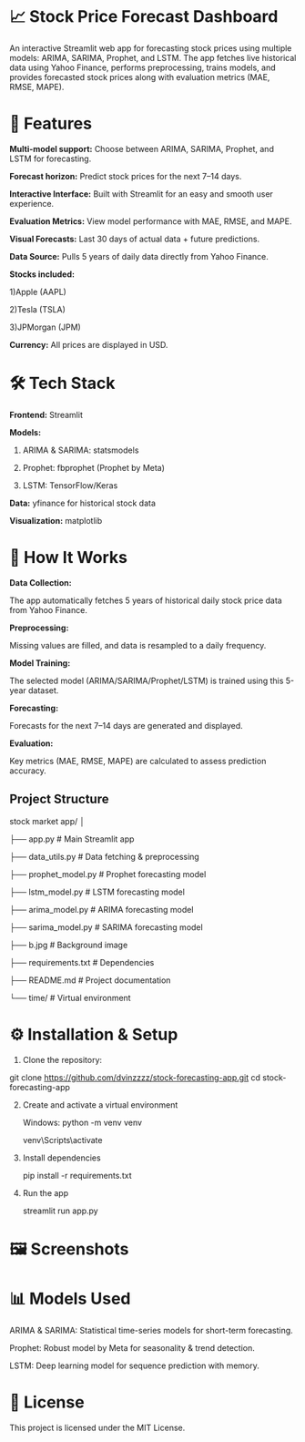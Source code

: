 # 📈 Stock Price Forecast Dashboard
An interactive Streamlit web app for forecasting stock prices using multiple models: ARIMA, SARIMA, Prophet, and LSTM.
The app fetches live historical data using Yahoo Finance, performs preprocessing, trains models, and provides forecasted stock prices along with evaluation metrics (MAE, RMSE, MAPE).

# 🚀 Features
**Multi-model support:** Choose between ARIMA, SARIMA, Prophet, and LSTM for forecasting.

**Forecast horizon:** Predict stock prices for the next 7–14 days.

**Interactive Interface:** Built with Streamlit for an easy and smooth user experience.

**Evaluation Metrics:** View model performance with MAE, RMSE, and MAPE.

**Visual Forecasts:** Last 30 days of actual data + future predictions.

**Data Source:** Pulls 5 years of daily data directly from Yahoo Finance.

**Stocks included:**

1)Apple (AAPL)

2)Tesla (TSLA)

3)JPMorgan (JPM)

**Currency:** All prices are displayed in USD.

# 🛠️ Tech Stack
**Frontend:** Streamlit

**Models:**

1) ARIMA & SARIMA: statsmodels

2) Prophet: fbprophet (Prophet by Meta)

3) LSTM: TensorFlow/Keras

**Data:** yfinance for historical stock data

**Visualization:** matplotlib

# 🔄 How It Works
**Data Collection:**

The app automatically fetches 5 years of historical daily stock price data from Yahoo Finance.

**Preprocessing:**

Missing values are filled, and data is resampled to a daily frequency.

**Model Training:**

The selected model (ARIMA/SARIMA/Prophet/LSTM) is trained using this 5-year dataset.

**Forecasting:**

Forecasts for the next 7–14 days are generated and displayed.

**Evaluation:**

Key metrics (MAE, RMSE, MAPE) are calculated to assess prediction accuracy.


## Project Structure

stock market app/
│

├── app.py # Main Streamlit app

├── data_utils.py # Data fetching & preprocessing

├── prophet_model.py # Prophet forecasting model

├── lstm_model.py # LSTM forecasting model

├── arima_model.py # ARIMA forecasting model

├── sarima_model.py # SARIMA forecasting model

├── b.jpg # Background image

├── requirements.txt # Dependencies

├── README.md # Project documentation

└── time/ # Virtual environment






# ⚙️ Installation & Setup
1) Clone the repository:

 git clone https://github.com/dvinzzzz/stock-forecasting-app.git
 cd stock-forecasting-app

2) Create and activate a virtual environment

    Windows:
   python -m venv venv

   venv\Scripts\activate
   
4) Install dependencies

   pip install -r requirements.txt
   
5) Run the app

   streamlit run app.py
   
# 🖼️ Screenshots






# 📊 Models Used
ARIMA & SARIMA: Statistical time-series models for short-term forecasting.

Prophet: Robust model by Meta for seasonality & trend detection.

LSTM: Deep learning model for sequence prediction with memory.

# 📄 License
This project is licensed under the MIT License.






